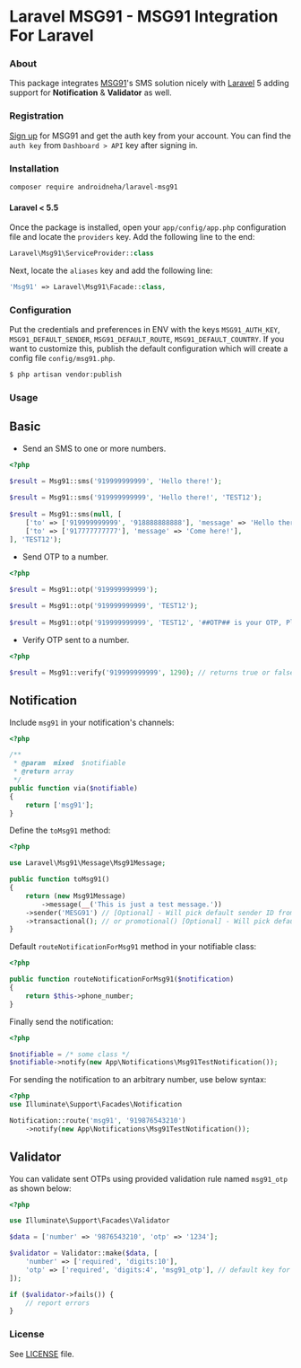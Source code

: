 # Laravel MSG91 - MSG91 Integration For Laravel

### About
This package integrates [MSG91](https://msg91.com)'s SMS solution nicely with [Laravel](https://laravel.com/) 5 adding support for **Notification** & **Validator** as well.

### Registration
[Sign up](https://msg91.com/signup) for MSG91 and get the auth key from your account. You can find the `auth key` from `Dashboard > API` key after signing in.

### Installation
```bash
composer require androidneha/laravel-msg91
```

#### Laravel < 5.5
Once the package is installed, open your `app/config/app.php` configuration file and locate the `providers` key. Add the following line to the end:

```php
Laravel\Msg91\ServiceProvider::class
```

Next, locate the `aliases` key and add the following line:

```php
'Msg91' => Laravel\Msg91\Facade::class,
```

### Configuration
Put the credentials and preferences in ENV with the keys `MSG91_AUTH_KEY`, `MSG91_DEFAULT_SENDER`, `MSG91_DEFAULT_ROUTE`, `MSG91_DEFAULT_COUNTRY`. If you want to customize this, publish the default configuration which will create a config file `config/msg91.php`.

```bash
$ php artisan vendor:publish
```

### Usage

## Basic
- Send an SMS to one or more numbers.
```php
<?php

$result = Msg91::sms('919999999999', 'Hello there!');
 
$result = Msg91::sms('919999999999', 'Hello there!', 'TEST12');
 
$result = Msg91::sms(null, [
    ['to' => ['919999999999', '918888888888'], 'message' => 'Hello there!'],
    ['to' => ['917777777777'], 'message' => 'Come here!'],
], 'TEST12');
```

- Send OTP to a number.
```php
<?php

$result = Msg91::otp('919999999999');
   
$result = Msg91::otp('919999999999', 'TEST12');
   
$result = Msg91::otp('919999999999', 'TEST12', '##OTP## is your OTP, Please dont share it with anyone.');
```

- Verify OTP sent to a number.
```php
<?php

$result = Msg91::verify('919999999999', 1290); // returns true or false
```

## Notification
Include `msg91` in your notification's channels:
```php
<?php

/**
 * @param  mixed  $notifiable
 * @return array
 */
public function via($notifiable)
{
    return ['msg91'];
}
```

Define the `toMsg91` method:
```php
<?php

use Laravel\Msg91\Message\Msg91Message;

public function toMsg91()
{
    return (new Msg91Message)
        ->message(__('This is just a test message.'))
	->sender('MESG91') // [Optional] - Will pick default sender ID from MSG91_DEFAULT_SENDER or config
	->transactional(); // or promotional() [Optional] - Will pick default route from MSG91_DEFAULT_ROUTE or config
}
```

Default `routeNotificationForMsg91` method in your notifiable class:
```php
<?php

public function routeNotificationForMsg91($notification)
{
    return $this->phone_number;
}
```

Finally send the notification:
```php
<?php

$notifiable = /* some class */
$notifiable->notify(new App\Notifications\Msg91TestNotification());
```

For sending the notification to an arbitrary number, use below syntax:
```php
<?php
use Illuminate\Support\Facades\Notification

Notification::route('msg91', '919876543210')
    ->notify(new App\Notifications\Msg91TestNotification());
```

## Validator
You can validate sent OTPs using provided validation rule named `msg91_otp` as shown below:
```php
<?php

use Illuminate\Support\Facades\Validator

$data = ['number' => '9876543210', 'otp' => '1234'];

$validator = Validator::make($data, [
    'number' => ['required', 'digits:10'],
    'otp' => ['required', 'digits:4', 'msg91_otp'], // default key for source number is 'number', you can customize this using 'msg91_otp:key_name'
]);

if ($validator->fails()) {
    // report errors
}
```

### License

See [LICENSE](LICENSE) file.
